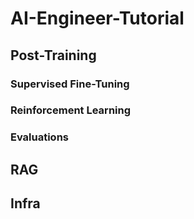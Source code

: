 # AI-Engineer-Tutorial
## Post-Training
### Supervised Fine-Tuning
### Reinforcement Learning
### Evaluations
## RAG
## Infra
